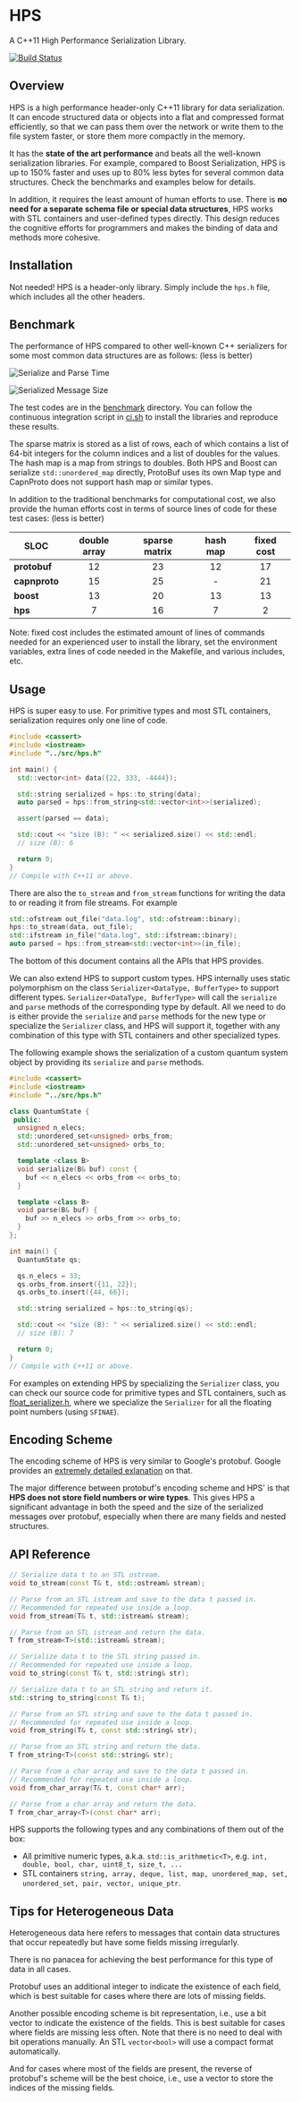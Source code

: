 # HPS

A C++11 High Performance Serialization Library.

[![Build Status](https://travis-ci.org/jl2922/hps.svg?branch=master&style=flat)](https://travis-ci.org/jl2922/hps)

## Overview

HPS is a high performance header-only C++11 library for data serialization.
It can encode structured data or objects into a flat and compressed format efficiently, so that we can pass them over the network or write them to the file system faster, or store them more compactly in the memory.

It has the **state of the art performance** and beats all the well-known serialization libraries.
For example, compared to Boost Serialization, HPS is up to 150% faster and uses up to 80% less bytes for several common data structures.
Check the benchmarks and examples below for details.

In addition, it requires the least amount of human efforts to use.
There is **no need for a separate schema file or special data structures**, HPS works with STL containers and user-defined types directly.
This design reduces the cognitive efforts for programmers and makes the binding of data and methods more cohesive.

## Installation

Not needed!
HPS is a header-only library.
Simply include the `hps.h` file, which includes all the other headers.

## Benchmark

The performance of HPS compared to other well-known C++ serializers for some most common data structures are as follows: (less is better)

![Serialize and Parse Time](https://raw.githubusercontent.com/jl2922/hps/master/src/benchmark/time.png)

![Serialized Message Size](https://raw.githubusercontent.com/jl2922/hps/master/src/benchmark/size.png)

The test codes are in the [benchmark](https://github.com/jl2922/hps/tree/master/src/benchmark) directory.
You can follow the continuous integration script in [ci.sh](https://github.com/jl2922/hps/tree/master/ci.sh) to install the libraries and reproduce these results.

The sparse matrix is stored as a list of rows, each of which contains a list of 64-bit integers for the column indices and a list of doubles for the values.
The hash map is a map from strings to doubles.
Both HPS and Boost can serialize `std::unordered_map` directly, ProtoBuf uses its own Map type and CapnProto does not support hash map or similar types.

In addition to the traditional benchmarks for computational cost, we also provide the human efforts cost in terms of source lines of code for these test cases: (less is better)

| SLOC | double array | sparse matrix | hash map | fixed cost |
| --- | :---: | :---: | :---: | :---: |
| **protobuf** | 12 | 23 | 12 | 17 |
| **capnproto** | 15 | 25 | - | 21 |
| **boost** | 13 | 20 | 13 | 13 |
| **hps** | 7 | 16 | 7 | 2 |

Note: fixed cost includes the estimated amount of lines of commands needed for an experienced user to install the library, set the environment variables, extra lines of code needed in the Makefile, and various includes, etc.

## Usage

HPS is super easy to use.
For primitive types and most STL containers, serialization requires only one line of code.

```c++
#include <cassert>
#include <iostream>
#include "../src/hps.h"

int main() {
  std::vector<int> data({22, 333, -4444});

  std::string serialized = hps::to_string(data);
  auto parsed = hps::from_string<std::vector<int>>(serialized);

  assert(parsed == data);

  std::cout << "size (B): " << serialized.size() << std::endl;
  // size (B): 6

  return 0;
}
// Compile with C++11 or above.
```

There are also the `to_stream` and `from_stream` functions for writing the data to or reading it from file streams.
For example
```c++
std::ofstream out_file("data.log", std::ofstream::binary);
hps::to_stream(data, out_file);
std::ifstream in_file("data.log", std::ifstream::binary);
auto parsed = hps::from_stream<std::vector<int>>(in_file);
```
The bottom of this document contains all the APIs that HPS provides.

We can also extend HPS to support custom types.
HPS internally uses static polymorphism on the class `Serializer<DataType, BufferType>` to support different types.
`Serializer<DataType, BufferType>` will call the `serialize` and `parse` methods of the corresponding type by default.
All we need to do is either provide the `serialize` and `parse` methods for the new type or specialize the `Serializer` class, and HPS will support it, together with any combination of this type with STL containers and other specialized types.

The following example shows the serialization of a custom quantum system object by providing its `serialize` and `parse` methods.

```c++
#include <cassert>
#include <iostream>
#include "../src/hps.h"

class QuantumState {
 public:
  unsigned n_elecs;
  std::unordered_set<unsigned> orbs_from;
  std::unordered_set<unsigned> orbs_to;

  template <class B>
  void serialize(B& buf) const {
    buf << n_elecs << orbs_from << orbs_to;
  }

  template <class B>
  void parse(B& buf) {
    buf >> n_elecs >> orbs_from >> orbs_to;
  }
};

int main() {
  QuantumState qs;

  qs.n_elecs = 33;
  qs.orbs_from.insert({11, 22});
  qs.orbs_to.insert({44, 66});

  std::string serialized = hps::to_string(qs);

  std::cout << "size (B): " << serialized.size() << std::endl;
  // size (B): 7

  return 0;
}
// Compile with C++11 or above.
```

For examples on extending HPS by specializing the `Serializer` class, you can check our source code for primitive types and STL containers, such as [float_serializer.h](https://github.com/jl2922/hps/blob/master/src/basic_type/float_serializer.h), where we specialize the `Serializer` for all the floating point numbers (using `SFINAE`).

## Encoding Scheme

The encoding scheme of HPS is very similar to Google's protobuf.
Google provides an [extremely detailed exlanation](https://developers.google.com/protocol-buffers/docs/encoding) on that.

The major difference between protobuf's encoding scheme and HPS' is that **HPS does not store field numbers or wire types**.
This gives HPS a significant advantage in both the speed and the size of the serialized messages over protobuf, especially when there are many fields and nested structures.

## API Reference

```c++
// Serialize data t to an STL ostream.
void to_stream(const T& t, std::ostream& stream);
```
```c++
// Parse from an STL istream and save to the data t passed in.
// Recommended for repeated use inside a loop.
void from_stream(T& t, std::istream& stream);
```
```c++
// Parse from an STL istream and return the data.
T from_stream<T>(std::istream& stream);
```
```c++
// Serialize data t to the STL string passed in.
// Recommended for repeated use inside a loop.
void to_string(const T& t, std::string& str);
```
```c++
// Serialize data t to an STL string and return it.
std::string to_string(const T& t);
```
```c++
// Parse from an STL string and save to the data t passed in.
// Recommended for repeated use inside a loop.
void from_string(T& t, const std::string& str);
```
```c++
// Parse from an STL string and return the data.
T from_string<T>(const std::string& str);
```
```c++
// Parse from a char array and save to the data t passed in.
// Recommended for repeated use inside a loop.
void from_char_array(T& t, const char* arr);
```
```c++
// Parse from a char array and return the data.
T from_char_array<T>(const char* arr);
```

HPS supports the following types and any combinations of them out of the box:

* All primitive numeric types, a.k.a. `std::is_arithmetic<T>`, e.g. `int, double, bool, char, uint8_t, size_t, ...`
* STL containers `string, array, deque, list, map, unordered_map, set, unordered_set, pair, vector, unique_ptr`.

## Tips for Heterogeneous Data

Heterogeneous data here refers to messages that contain data structures that occur repeatedly but have some fields missing irregularly.

There is no panacea for achieving the best performance for this type of data in all cases.

Protobuf uses an additional integer to indicate the existence of each field, which is best suitable for cases where there are lots of missing fields.

Another possible encoding scheme is bit representation, i.e., use a bit vector to indicate the existence of the fields.
This is best suitable for cases where fields are missing less often.
Note that there is no need to deal with bit operations manually.
An STL `vector<bool>` will use a compact format automatically.

And for cases where most of the fields are present, the reverse of protobuf's scheme will be the best choice, i.e., use a vector to store the indices of the missing fields.
